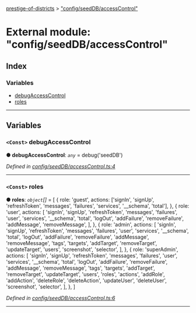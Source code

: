 [prestige-of-districts](../README.md) > ["config/seedDB/accessControl"](../modules/_config_seeddb_accesscontrol_.md)

# External module: "config/seedDB/accessControl"

## Index

### Variables

* [debugAccessControl](_config_seeddb_accesscontrol_.md#debugaccesscontrol)
* [roles](_config_seeddb_accesscontrol_.md#roles)

---

## Variables

<a id="debugaccesscontrol"></a>

### `<Const>` debugAccessControl

**● debugAccessControl**: *`any`* =  debug('seedDB')

*Defined in [config/seedDB/accessControl.ts:4](https://github.com/YarosJ/prestige-of-districts/blob/dea42b4/config/seedDB/accessControl.ts#L4)*

___
<a id="roles"></a>

### `<Const>` roles

**● roles**: *`object`[]* =  [
  {
    role: 'guest',
    actions: ['signIn', 'signUp', 'refreshToken', 'messages', 'failures', 'services', '__schema', 'total'],
  },
  {
    role: 'user',
    actions:
      [
        'signIn', 'signUp', 'refreshToken', 'messages', 'failures', 'user', 'services', '__schema', 'total',
        'logOut', 'addFailure', 'removeFailure', 'addMessage', 'removeMessage',
      ],
  },
  {
    role: 'admin',
    actions:
      [
        'signIn', 'signUp', 'refreshToken', 'messages', 'failures', 'user', 'services', '__schema', 'total',
        'logOut', 'addFailure', 'removeFailure', 'addMessage', 'removeMessage',
        'tags', 'targets', 'addTarget', 'removeTarget', 'updateTarget', 'users',
        'screenshot', 'selector',
      ],
  },
  {
    role: 'superAdmin',
    actions:
      [
        'signIn', 'signUp', 'refreshToken', 'messages', 'failures', 'user', 'services', '__schema', 'total',
        'logOut', 'addFailure', 'removeFailure', 'addMessage', 'removeMessage',
        'tags', 'targets', 'addTarget', 'removeTarget', 'updateTarget', 'users',
        'roles', 'actions', 'addRole', 'addAction', 'deleteRole', 'deleteAction', 'updateUser', 'deleteUser',
        'screenshot', 'selector',
      ],
  },
]

*Defined in [config/seedDB/accessControl.ts:6](https://github.com/YarosJ/prestige-of-districts/blob/dea42b4/config/seedDB/accessControl.ts#L6)*

___

